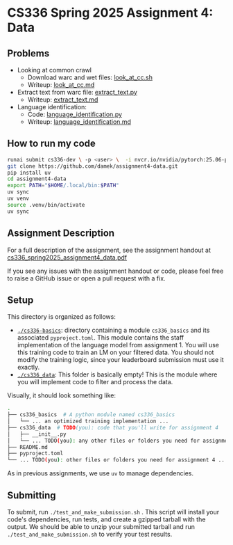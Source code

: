# CS336 Spring 2025 Assignment 4: Data

## Problems

- Looking at common crawl 
  - Download warc and wet files: [look_at_cc.sh](./cs336_data/look_at_cc.sh)
  - Writeup: [look_at_cc.md](./cs336_data/outputs/look_at_cc.md)
- Extract text from warc file: [extract_text.py](./cs336_data/extract_text.py)
  - Writeup: [extract_text.md](./cs336_data/outputs/extract_text.md)
- Language identification: 
  - Code: [language_identification.py](./cs336_data/language_identification.py)
  - Writeup: [language_identification.md](./cs336_data/outputs/language_identification.md)

## How to run my code 

```bash
runai submit cs336-dev \ -p <user> \  -i nvcr.io/nvidia/pytorch:25.06-py3 \  -g 1 --interactive --attach \  --command -- bash # replace -g 1 with -g 4 for 4 GPUs.
git clone https://github.com/damek/assignment4-data.git
pip install uv
cd assignment4-data
export PATH="$HOME/.local/bin:$PATH"
uv sync
uv venv
source .venv/bin/activate
uv sync
```

## Assignment Description

For a full description of the assignment, see the assignment handout at
[cs336_spring2025_assignment4_data.pdf](./cs336_spring2025_assignment4_data.pdf)

If you see any issues with the assignment handout or code, please feel free to
raise a GitHub issue or open a pull request with a fix.

## Setup

This directory is organized as follows:

- [`./cs336-basics`](./cs336-basics): directory containing a module
  `cs336_basics` and its associated `pyproject.toml`. This module contains the staff 
  implementation of the language model from assignment 1. You will use this training code
  to train an LM on your filtered data. You should not modify the training logic, since
  your leaderboard submission must use it exactly.
- [`./cs336_data`](./cs336_data): This folder is basically empty! This is the
  module where you will implement code to filter and process the data.

Visually, it should look something like:

``` sh
.
├── cs336_basics  # A python module named cs336_basics
│   └── ... an optimized training implementation ...
├── cs336_data  # TODO(you): code that you'll write for assignment 4
│   ├── __init__.py
│   └── ... TODO(you): any other files or folders you need for assignment 4 ...
├── README.md
├── pyproject.toml
└── ... TODO(you): other files or folders you need for assignment 4 ...
```

As in previous assignments, we use `uv` to manage dependencies.

## Submitting

To submit, run `./test_and_make_submission.sh` . This script will install your
code's dependencies, run tests, and create a gzipped tarball with the output. We
should be able to unzip your submitted tarball and run
`./test_and_make_submission.sh` to verify your test results.
